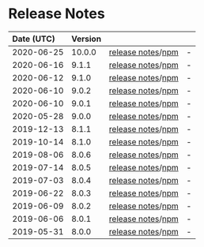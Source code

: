 # Release Notes

| Date (UTC) | Version |  |  |
| :-- | :-- | :--: | :-- |
| 2020-06-25 | 10.0.0 | [release notes](10.0.0/README.md)/[npm](https://www.npmjs.com/package/@dagonmetric/angular-build/v/10.0.0) | - |
| 2020-06-16 | 9.1.1 | [release notes](9.1.1/README.md)/[npm](https://www.npmjs.com/package/@dagonmetric/angular-build/v/9.1.1) | - |
| 2020-06-12 | 9.1.0 | [release notes](9.1.0/README.md)/[npm](https://www.npmjs.com/package/@dagonmetric/angular-build/v/9.1.0) | - |
| 2020-06-10 | 9.0.2 | [release notes](9.0.2/README.md)/[npm](https://www.npmjs.com/package/@dagonmetric/angular-build/v/9.0.2) | - |
| 2020-06-10 | 9.0.1 | [release notes](9.0.1/README.md)/[npm](https://www.npmjs.com/package/@dagonmetric/angular-build/v/9.0.1) | - |
| 2020-05-28 | 9.0.0 | [release notes](9.0.0/README.md)/[npm](https://www.npmjs.com/package/@dagonmetric/angular-build/v/9.0.0) | - |
| 2019-12-13 | 8.1.1 | [release notes](8.1.1/README.md)/[npm](https://www.npmjs.com/package/@dagonmetric/angular-build/v/8.1.1) | - |
| 2019-10-14 | 8.1.0 | [release notes](8.1.0/README.md)/[npm](https://www.npmjs.com/package/@dagonmetric/angular-build/v/8.1.0) | - |
| 2019-08-06 | 8.0.6 | [release notes](8.0.6/README.md)/[npm](https://www.npmjs.com/package/@dagonmetric/angular-build/v/8.0.6) | - |
| 2019-07-14 | 8.0.5 | [release notes](8.0.5/README.md)/[npm](https://www.npmjs.com/package/@dagonmetric/angular-build/v/8.0.5) | - |
| 2019-07-03 | 8.0.4 | [release notes](8.0.4/README.md)/[npm](https://www.npmjs.com/package/@dagonmetric/angular-build/v/8.0.4) | - |
| 2019-06-22 | 8.0.3 | [release notes](8.0.3/README.md)/[npm](https://www.npmjs.com/package/@dagonmetric/angular-build/v/8.0.3) | - |
| 2019-06-09 | 8.0.2 | [release notes](8.0.2/README.md)/[npm](https://www.npmjs.com/package/@dagonmetric/angular-build/v/8.0.2) | - |
| 2019-06-06 | 8.0.1 | [release notes](8.0.1/README.md)/[npm](https://www.npmjs.com/package/@dagonmetric/angular-build/v/8.0.1) | - |
| 2019-05-31 | 8.0.0 | [release notes](8.0.0/README.md)/[npm](https://www.npmjs.com/package/@dagonmetric/angular-build/v/8.0.0) | - |
